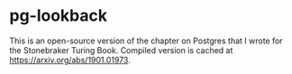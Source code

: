 # pg-lookback
This is an open-source version of the chapter on Postgres that I wrote for the Stonebraker Turing Book. 
Compiled version is cached at https://arxiv.org/abs/1901.01973.
